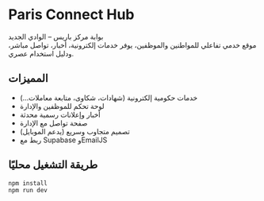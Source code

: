 # Paris Connect Hub

بوابة مركز باريس – الوادي الجديد  
موقع خدمي تفاعلي للمواطنين والموظفين، يوفر خدمات إلكترونية، أخبار، تواصل مباشر، ودليل استخدام عصري.

## المميزات
- خدمات حكومية إلكترونية (شهادات، شكاوى، متابعة معاملات...)
- لوحة تحكم للموظفين والإدارة
- أخبار وإعلانات رسمية محدثة
- صفحة تواصل مع الإدارة
- تصميم متجاوب وسريع (يدعم الموبايل)
- ربط مع Supabase وEmailJS

## طريقة التشغيل محليًا
```bash
npm install
npm run dev
```



